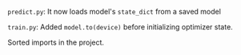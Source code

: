 `predict.py`: It now loads model's `state_dict` from a saved model

`train.py`: Added `model.to(device)` before initializing optimizer state.

Sorted imports in the project.